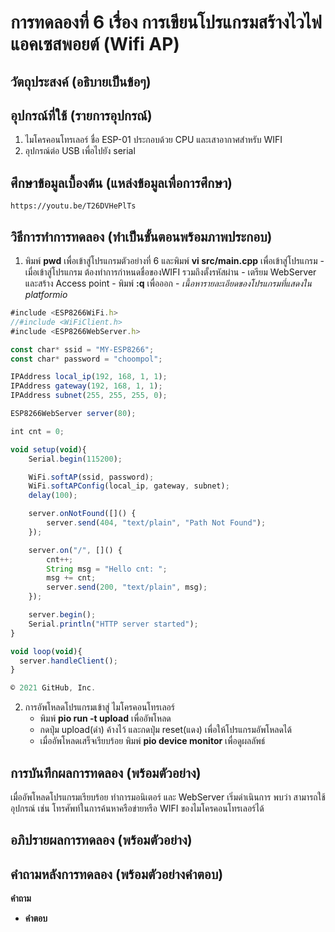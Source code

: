 #  การทดลองที่ 6 เรื่อง การเขียนโปรแกรมสร้างไวไฟแอคเซสพอยต์ (Wifi AP)

##  วัตถุประสงค์ (อธิบายเป็นข้อๆ)

##  อุปกรณ์ที่ใช้ (รายการอุปกรณ์)
  1. ไมโครคอนโทรเลอร์ ชื่อ ESP-01 ประกอบด้วย CPU และเสาอากาศสำหรับ WIFI
  2. อุปกรณ์ต่อ USB เพื่อไปยัง serial

##  ศึกษาข้อมูลเบื้องต้น (แหล่งข้อมูลเพื่อการศึกษา)
    https://youtu.be/T26DVHePlTs

##  วิธีการทำการทดลอง (ทำเป็นขั้นตอนพร้อมภาพประกอบ)
  1. พิมพ์ **pwd** เพื่อเข้าสู่โปรแกรมตัวอย่างที่ 6 และพิมพ์ **vi src/main.cpp** เพื่อเข้าสู่โปรแกรม
	- เมื่อเข้าสู่โปรแกรม ต้องทำการกำหนดชื่อของWIFI รวมถึงตั้งรหัสผ่าน
	- เตรียม WebServer และสร้าง Access point 
	- พิมพ์ **:q** เพื่อออก
	- *เนื้อหารายละเอียดของโปรแกรมที่แสดงใน platformio*

```javascript
#include <ESP8266WiFi.h>
//#include <WiFiClient.h>
#include <ESP8266WebServer.h>

const char* ssid = "MY-ESP8266";
const char* password = "choompol";

IPAddress local_ip(192, 168, 1, 1);
IPAddress gateway(192, 168, 1, 1);
IPAddress subnet(255, 255, 255, 0);

ESP8266WebServer server(80);

int cnt = 0;

void setup(void){
	Serial.begin(115200);

	WiFi.softAP(ssid, password);
	WiFi.softAPConfig(local_ip, gateway, subnet);
	delay(100);

	server.onNotFound([]() {
		server.send(404, "text/plain", "Path Not Found");
	});

	server.on("/", []() {
		cnt++;
		String msg = "Hello cnt: ";
		msg += cnt;
		server.send(200, "text/plain", msg);
	});

	server.begin();
	Serial.println("HTTP server started");
}

void loop(void){
  server.handleClient();
}

© 2021 GitHub, Inc.
```
  2. การอัพโหลดโปรแกรมเข้าสู่ ไมโครคอนโทรเลอร์
        - พิมพ์ **pio run -t upload** เพื่ออัพโหลด
        - กดปุ่ม upload(ดำ) ค้างไว้ และกดปุ่ม reset(แดง) เพื่อให้โปรแกรมอัพโหลดได้
        - เมื่ออัพโหลดเสร็จเรียบร้อย  พิมพ์ **pio device monitor** เพื่อดูผลลัพธ์
##  การบันทึกผลการทดลอง (พร้อมตัวอย่าง)
เมื่ออัพโหลดโปรแกรมเรียบร้อย ทำการมอนิเตอร์ และ WebServer เริ่มดำเนินการ พบว่า สามารถใช้อุปกรณ์ เช่น โทรศัพท์ในการค้นหาครือข่ายหรือ WIFI ของไมโครคอนโทรเลอร์ได้
##  อภิปรายผลการทดลอง (พร้อมตัวอย่าง)

##  คำถามหลังการทดลอง (พร้อมตัวอย่างคำตอบ)
**คำถาม**   
*  **คำตอบ**
